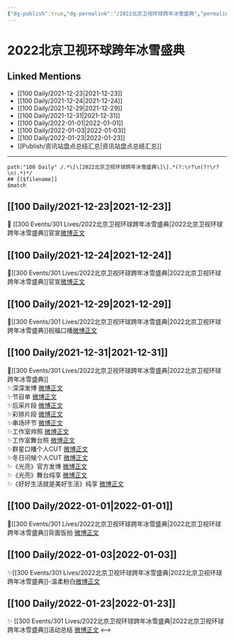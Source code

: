```yaml
---
{"dg-publish":true,"dg-permalink":"/2022北京卫视环球跨年冰雪盛典","permalink":"/2022北京卫视环球跨年冰雪盛典/","created":"2022-12-22T16:25:53.000+08:00","updated":"2023-04-10T16:09:22.592+08:00"}
---
```


# 2022北京卫视环球跨年冰雪盛典

## Linked Mentions
- [[100 Daily/2021-12-23\|2021-12-23]]
- [[100 Daily/2021-12-24\|2021-12-24]]
- [[100 Daily/2021-12-29\|2021-12-29]]
- [[100 Daily/2021-12-31\|2021-12-31]]
- [[100 Daily/2022-01-01\|2022-01-01]]
- [[100 Daily/2022-01-03\|2022-01-03]]
- [[100 Daily/2022-01-23\|2022-01-23]]
- [[Publish/资讯站盘点总结汇总\|资讯站盘点总结汇总]]


---

```expander
path:"100 Daily" /.*\[\[2022北京卫视环球跨年冰雪盛典\]\].*(?:\r?\n(?!\r?\n).*)*/
## [[$filename]]
$match
```
## [[100 Daily/2021-12-23\|2021-12-23]]
🌟 [[300 Events/301 Lives/2022北京卫视环球跨年冰雪盛典\|2022北京卫视环球跨年冰雪盛典]]官宣[微博正文](https://m.weibo.cn/6466290670/4717618990420710)
## [[100 Daily/2021-12-24\|2021-12-24]]
🌟[[300 Events/301 Lives/2022北京卫视环球跨年冰雪盛典\|2022北京卫视环球跨年冰雪盛典]]官宣[微博正文](https://m.weibo.cn/6466290670/4717895689704340)
## [[100 Daily/2021-12-29\|2021-12-29]]
🌟[[300 Events/301 Lives/2022北京卫视环球跨年冰雪盛典\|2022北京卫视环球跨年冰雪盛典]]祝福口播[微博正文](https://m.weibo.cn/6466290670/4719728020687116)
## [[100 Daily/2021-12-31\|2021-12-31]]
💫[[300 Events/301 Lives/2022北京卫视环球跨年冰雪盛典\|2022北京卫视环球跨年冰雪盛典]]  
✨深深发博 [微博正文](https://m.weibo.cn/6466290670/4720612058074178)  
✨节目单 [微博正文](https://m.weibo.cn/6466290670/4720505073960482)  
✨后采片段 [微博正文](https://m.weibo.cn/6466290670/4720453115973798)  
✨彩排片段 [微博正文](https://m.weibo.cn/6466290670/4720586838509424)  
✨串场环节 [微博正文](https://m.weibo.cn/6466290670/4720627593774467)  
✨工作室帅照 [微博正文](https://m.weibo.cn/6466290670/4720500955155969)  
✨工作室舞台照 [微博正文](https://m.weibo.cn/6466290670/4720600822057200)  
✨群星口播个人CUT [微博正文](https://m.weibo.cn/6466290670/4720504798447980)  
✨冬日问候个人CUT [微博正文](https://m.weibo.cn/6466290670/4720490076439444)  
✨《光亮》官方发博 [微博正文](https://m.weibo.cn/6466290670/4720587564648062)  
✨《光亮》舞台纯享 [微博正文](https://m.weibo.cn/6466290670/4720617288897515)  
✨《好好生活就是美好生活》纯享 [微博正文](https://m.weibo.cn/6466290670/4720629049986717)
## [[100 Daily/2022-01-01\|2022-01-01]]
🌟[[300 Events/301 Lives/2022北京卫视环球跨年冰雪盛典\|2022北京卫视环球跨年冰雪盛典]]背面饭拍 [微博正文](https://m.weibo.cn/6466290670/4720952715251722)

## [[100 Daily/2022-01-03\|2022-01-03]]
✨[[300 Events/301 Lives/2022北京卫视环球跨年冰雪盛典\|2022北京卫视环球跨年冰雪盛典]]-温柔粉白[微博正文](https://m.weibo.cn/6466290670/4721508717170243)
## [[100 Daily/2022-01-23\|2022-01-23]]
✨ [[300 Events/301 Lives/2022北京卫视环球跨年冰雪盛典\|2022北京卫视环球跨年冰雪盛典]]活动总结 [微博正文](https://m.weibo.cn/6466290670/4728913656023046)
<-->